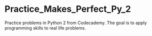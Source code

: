 # Practice_Makes_Perfect_Py_2
Practice problems in Python 2 from Codecademy.  The goal is to apply programming skills to real life problems.
